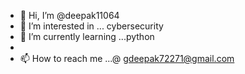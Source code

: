 - 👋 Hi, I’m @deepak11064
- 👀 I’m interested in ... cybersecurity
- 🌱 I’m currently learning ...python
- 
- 📫 How to reach me ...@ gdeepak72271@gmail.com

<!---
deepak11064/deepak11064 is a ✨ special ✨ repository because its `README.md` (this file) appears on your GitHub profile.
You can click the Preview link to take a look at your changes.
--->
